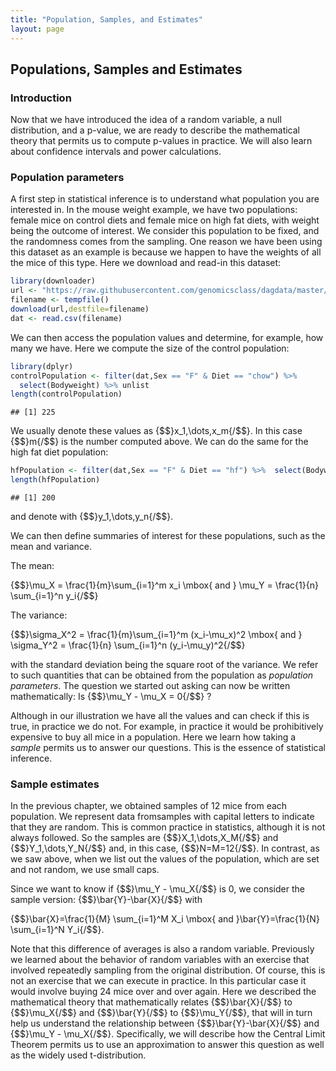 ```yaml
---
title: "Population, Samples, and Estimates"
layout: page
---
```



## Populations, Samples and Estimates 

### Introduction

Now that we have introduced the idea of a random variable, a null distribution, and a p-value, we are ready to describe the mathematical theory that permits us to compute p-values in practice. We will also learn about confidence intervals and power calculations. 

### Population parameters

A first step in statistical inference is to understand what population you are interested in. In the mouse weight example, we have two populations: female mice on control diets and female mice on high fat diets, with weight being the outcome of interest. We consider this population to be fixed, and the randomness comes from the sampling. One reason we have been using this dataset as an example is because we happen to have the weights of all the mice of this type. Here we download and read-in this dataset:


```r
library(downloader)
url <- "https://raw.githubusercontent.com/genomicsclass/dagdata/master/inst/extdata/mice_pheno.csv"
filename <- tempfile()
download(url,destfile=filename)
dat <- read.csv(filename)
```

We can then access the population values and determine, for example, how many we have. Here we compute the size of the control population:


```r
library(dplyr)
controlPopulation <- filter(dat,Sex == "F" & Diet == "chow") %>%  
  select(Bodyweight) %>% unlist
length(controlPopulation)
```

```
## [1] 225
```

We usually denote these values as {$$}x_1,\dots,x_m{/$$}. In this case {$$}m{/$$} is the number computed above. We can do the same for the high fat diet population:


```r
hfPopulation <- filter(dat,Sex == "F" & Diet == "hf") %>%  select(Bodyweight) %>% unlist
length(hfPopulation)
```

```
## [1] 200
```

and denote with {$$}y_1,\dots,y_n{/$$}.

We can then define summaries of interest for these populations, such as the mean and variance. 

The mean:

{$$}\mu_X = \frac{1}{m}\sum_{i=1}^m x_i \mbox{ and } \mu_Y = \frac{1}{n} \sum_{i=1}^n y_i{/$$}

The variance:

{$$}\sigma_X^2 = \frac{1}{m}\sum_{i=1}^m (x_i-\mu_x)^2 \mbox{ and } \sigma_Y^2 = \frac{1}{n} \sum_{i=1}^n (y_i-\mu_y)^2{/$$}

with the standard deviation being the square root of the variance. We refer to such quantities that can be obtained from the population as _population parameters_. The question we started out asking can now be written mathematically: Is {$$}\mu_Y - \mu_X = 0{/$$} ? 

Although in our illustration we have all the values and can check if this is true, in practice we do not. For example, in practice it would be prohibitively expensive to buy all mice in a population. Here we learn how taking a _sample_ permits us to answer our questions. This is the essence of statistical inference.

### Sample estimates

In the previous chapter, we obtained samples of 12 mice from each population. We represent data fromsamples with capital letters to indicate that they are random. This is common practice in statistics, although it is not always followed. So the samples are {$$}X_1,\dots,X_M{/$$} and {$$}Y_1,\dots,Y_N{/$$} and, in this case, {$$}N=M=12{/$$}. In contrast, as we saw above, when we list out the values of the population, which are set and not random, we use small caps.

Since we want to know if {$$}\mu_Y - \mu_X{/$$} is 0, we consider the sample version: {$$}\bar{Y}-\bar{X}{/$$}  with 

{$$}\bar{X}=\frac{1}{M} \sum_{i=1}^M X_i \mbox{ and }\bar{Y}=\frac{1}{N} \sum_{i=1}^N Y_i{/$$}.

Note that this difference of averages is also a random variable. Previously we learned about the behavior of random variables with an exercise that involved repeatedly sampling from the original distribution. Of course, this is not an exercise that we can execute in practice. In this particular case it would involve buying 24 mice over and over again. Here we described the mathematical theory that mathematically relates {$$}\bar{X}{/$$} to {$$}\mu_X{/$$} and {$$}\bar{Y}{/$$} to {$$}\mu_Y{/$$}, that will in turn help us understand the relationship between {$$}\bar{Y}-\bar{X}{/$$}  and {$$}\mu_Y - \mu_X{/$$}. Specifically, we will describe how the Central Limit Theorem permits us to use an approximation to answer this question as well as the widely used t-distribution.
